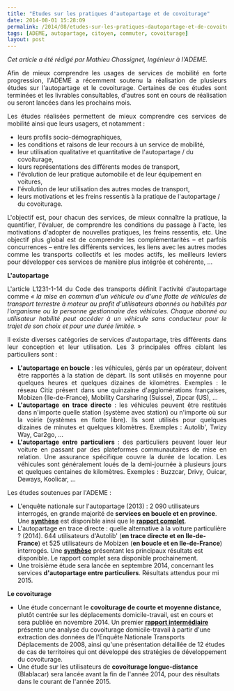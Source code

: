 ```yaml
---
title: "Etudes sur les pratiques d'autopartage et de covoiturage"
date: 2014-08-01 15:28:09
permalink: /2014/08/etudes-sur-les-pratiques-dautopartage-et-de-covoiturage.html
tags: [ADEME, autopartage, citoyen, commuter, covoiturage]
layout: post
---
```


<p style="text-align: justify"><em>Cet article a été rédigé par Mathieu Chassignet, Ingénieur à l'ADEME.</em></p> <p style="text-align: justify">Afin de mieux comprendre les usages de services de mobilité en forte progression, l'ADEME a récemment soutenu la réalisation de plusieurs études sur l'autopartage et le covoiturage. Certaines de ces études sont terminées et les livrables consultables, d'autres sont en cours de réalisation ou seront lancées dans les prochains mois.</p> <p style="text-align: justify">Les études réalisées permettent de mieux comprendre ces services de mobilité ainsi que leurs usagers, et notamment :</p> <ul> <li>leurs profils socio-démographiques,</li> <li>les conditions et raisons de leur recours à un service de mobilité,</li> <li>leur utilisation qualitative et quantitative de l'autopartage / du covoiturage,</li> <li>leurs représentations des différents modes de transport,</li> <li>l'évolution de leur pratique automobile et de leur équipement en voitures,</li> <li>l'évolution de leur utilisation des autres modes de transport,</li> <li>leurs motivations et les freins ressentis à la pratique de l'autopartage / du covoiturage.</li> </ul> <p style="text-align: justify">L'objectif est, pour chacun des services, de mieux connaître la pratique, la quantifier, l'évaluer, de comprendre les conditions du passage à l'acte, les motivations d'adopter de nouvelles pratiques, les freins ressentis, etc. Une objectif plus global est de comprendre les complémentarités – et parfois concurrences – entre les différents services, les liens avec les autres modes comme les transports collectifs et les modes actifs, les meilleurs leviers pour développer ces services de manière plus intégrée et cohérente, …</p> <p style="text-align: justify"></p>  <!--more-->  <p style="text-align: justify"><strong>L'autopartage </strong></p> <p style="text-align: justify">L'article L1231-1-14 du Code des transports définit l'activité d'autopartage comme <em>« la mise en commun d'un véhicule ou d'une flotte de véhicules de transport terrestre à moteur au profit d'utilisateurs abonnés ou habilités par l'organisme ou la personne gestionnaire des véhicules. Chaque abonné ou utilisateur habilité peut accéder à un véhicule sans conducteur pour le trajet de son choix et pour une durée limitée.</em> »</p> <p style="text-align: justify">Il existe diverses catégories de services d'autopartage, très différents dans leur conception et leur utilisation. Les 3 principales offres ciblant les particuliers sont :</p> <ul style="text-align: justify"> <li><strong>L'autopartage en boucle </strong>: les véhicules, gérés par un opérateur, doivent être rapportés à la station de départ. Ils sont utilisés en moyenne pour quelques heures et quelques dizaines de kilomètres. Exemples : le réseau Citiz présent dans une quinzaine d'agglomérations françaises, Mobizen (Ile-de-France), Mobility Carsharing (Suisse), Zipcar (US), …</li> <li><strong>L'autopartage en trace directe</strong> : les véhicules peuvent être restitués dans n'importe quelle station (système avec station) ou n'importe où sur la voirie (systèmes en flotte libre). Ils sont utilisés pour quelques dizaines de minutes et quelques kilomètres. Exemples : Autolib', Twizy Way, Car2go, …</li> <li><strong>L'autopartage entre particuliers</strong> : des particuliers peuvent louer leur voiture en passant par des plateformes communautaires de mise en relation. Une assurance spécifique couvre la durée de location. Les véhicules sont généralement loués de la demi-journée à plusieurs jours et quelques centaines de kilomètres. Exemples : Buzzcar, Drivy, Ouicar, Deways, Koolicar, …</li> </ul> <p style="text-align: justify">Les études soutenues par l'ADEME :</p> <ul> <li>L'enquête nationale sur l'autopartage (2013) : 2 090 utilisateurs interrogés, en grande majorité de <strong>services en boucle et en province</strong>. Une <strong><a href="http://www.ademe.fr/?name=E96309592FC447BA3FA2C87575F6D360_tomcatlocal1363793025743.pdf">synthèse</a></strong> est disponible ainsi que le <strong><a href="https://gabrielplassat.github.io/transportsdufutur/wp-content/uploads/sites/6/2014/08/ENA_RF_130321.pdf">rapport complet</a></strong>.</li> <li>L'autopartage en trace directe : quelle alternative à la voiture particulière ? (2014). 644 utilisateurs d'Autolib' (<strong>en trace directe et en Ile-de-France</strong>) et 525 utilisateurs de Mobizen (<strong>en boucle et en Ile-de-France</strong>) interrogés. Une <strong><a href="https://gabrielplassat.github.io/transportsdufutur/wp-content/uploads/sites/6/2014/08/AD_6pages_140512.pdf" target="_blank">synthèse</a></strong> présentant les principaux résultats est disponible. Le rapport complet sera disponible prochainement.</li> <li>Une troisième étude sera lancée en septembre 2014, concernant les services <strong>d'autopartage entre particuliers</strong>. Résultats attendus pour mi 2015.</li> </ul> <p style="text-align: justify"><strong>Le covoiturage </strong></p> <ul> <li>Une étude concernant le <strong>covoiturage de courte et moyenne distance</strong>, plutôt centrée sur les déplacements domicile-travail, est en cours et sera publiée en novembre 2014. Un premier <a href="http://fr.slideshare.net/transportsdufutur/rapport-intermdiaire-a-version-0" target="_blank"><strong>rapport intermédiaire</strong></a> présente une analyse du covoiturage domicile-travail à partir d'une extraction des données de l'Enquête Nationale Transports Déplacements de 2008, ainsi qu'une présentation détaillée de 12 études de cas de territoires qui ont développé des stratégies de développement du covoiturage.</li> <li>Une étude sur les utilisateurs de <strong>covoiturage longue-distance</strong> (Blablacar) sera lancée avant la fin de l'année 2014, pour des résultats dans le courant de l'année 2015.</li> </ul>
